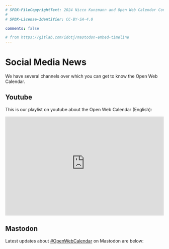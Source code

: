 ```yaml
---
# SPDX-FileCopyrightText: 2024 Nicco Kunzmann and Open Web Calendar Contributors <https://open-web-calendar.quelltext.eu/>
#
# SPDX-License-Identifier: CC-BY-SA-4.0

comments: false

# from https://gitlab.com/idotj/mastodon-embed-timeline
---
```


# Social Media News

We have  several channels over which you can get to know the Open Web Calendar.

## Youtube

This is our playlist on youtube about the Open Web Calendar (English):

<iframe width="100%" height="315" src="https://www.youtube-nocookie.com/embed/videoseries?si=8UCs_ZK8VqghsadD&amp;controls=0&amp;list=PLxMGFFiBKgdaIo4j-Cw4SOjE_7ta7TM5q" title="Open Web Calendar Videos" frameborder="0" allow="accelerometer; autoplay; clipboard-write; encrypted-media; gyroscope; picture-in-picture; web-share" referrerpolicy="strict-origin-when-cross-origin" allowfullscreen></iframe>

## Mastodon

Latest updates about [#OpenWebCalendar](https://toot.wales/tags/OpenWebCalendar) on Mastodon are below:

<div id="mt-container" class="mt-container">
  <div class="mt-body" role="feed">
    <div class="mt-loading-spinner"></div>
  </div>
</div>

<link rel="stylesheet" href="https://cdn.jsdelivr.net/npm/@idotj/mastodon-embed-timeline@4.4.2/dist/mastodon-timeline.min.css" integrity="sha256-1UGgxsonaMCfOEnVOL89aMKSo3GEAmaRP0ISbsWa6lU=" crossorigin="anonymous">
<script src="https://cdn.jsdelivr.net/npm/@idotj/mastodon-embed-timeline@4.4.2/dist/mastodon-timeline.umd.js" integrity="sha256-E6WPG6iq+qQIzvu3HPJJxoAeRdum5siq13x4ITjyxu8=" crossorigin="anonymous"></script>

<script type="text/javascript">
  window.addEventListener("load", () => {
    const myTimeline = new MastodonTimeline.Init({
      instanceUrl: "https://toot.wales",
      timelineType: "hashtag",
      hashtagName: "OpenWebCalendar",
    });
  });
</script>
